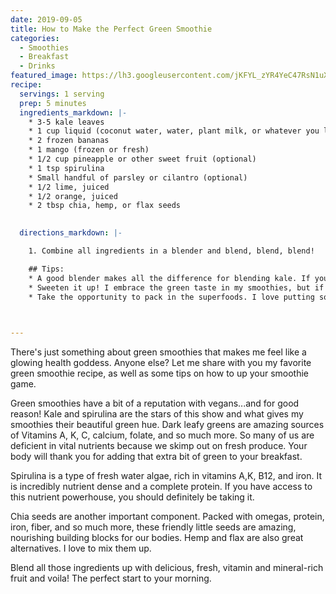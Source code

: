 ```yaml
---
date: 2019-09-05
title: How to Make the Perfect Green Smoothie
categories:
  - Smoothies
  - Breakfast
  - Drinks
featured_image: https://lh3.googleusercontent.com/jKFYL_zYR4YeC47RsN1uXWMpJiTW1Ua7trqtKMw3pcpgbWlpKA3xnWSztMyU2bgzvVEZwbnke1ciTMMG74Woa2KWenriFIy_xSsHfvoBc9bLR1AtlZUGnkjToHR6EulGgzTli_x_miw=w2400 
recipe:
  servings: 1 serving
  prep: 5 minutes
  ingredients_markdown: |-
    * 3-5 kale leaves
    * 1 cup liquid (coconut water, water, plant milk, or whatever you like)
    * 2 frozen bananas
    * 1 mango (frozen or fresh)
    * 1/2 cup pineapple or other sweet fruit (optional)
    * 1 tsp spirulina
    * Small handful of parsley or cilantro (optional)
    * 1/2 lime, juiced
    * 1/2 orange, juiced
    * 2 tbsp chia, hemp, or flax seeds
    

  directions_markdown: |-

    1. Combine all ingredients in a blender and blend, blend, blend!

    ## Tips:
    * A good blender makes all the difference for blending kale. If your blender is dull or low power, you're going to end up with a smoothie that requires a little chewing.
    * Sweeten it up! I embrace the green taste in my smoothies, but if the flavor is too overpowering, try adding a couple of dates or some extra sweet fruit like pineapple or peaches.
    * Take the opportunity to pack in the superfoods. I love putting so many "superfoods" in my breakfast that I'm set for the day. Try adding some medicinal mushrooms, dried herb powder, fresh herbs, ginger, turmeric, or whatever you fancy for an added punch.

 

---
```

There's just something about green smoothies that makes me feel like a glowing health goddess. Anyone else? Let me share with you my favorite green smoothie recipe, as well as some tips on how to up your smoothie game.

Green smoothies have a bit of a reputation with vegans...and for good reason! Kale and spirulina are the stars of this show and what gives my smoothies their beautiful green hue. Dark leafy greens are amazing sources of Vitamins A, K, C, calcium, folate, and so much more. So many of us are deficient in vital nutrients because we skimp out on fresh produce. Your body will thank you for adding that extra bit of green to your breakfast.

Spirulina is a type of fresh water algae, rich in vitamins A,K, B12, and iron. It is incredibly nutrient dense and a complete protein. If you have access to this nutrient powerhouse, you should definitely be taking it.

Chia seeds are another important component. Packed with omegas, protein, iron, fiber, and so much more, these friendly little seeds are amazing, nourishing building blocks for our bodies. Hemp and flax are also great alternatives. I love to mix them up.

Blend all those ingredients up with delicious, fresh, vitamin and mineral-rich fruit and voila! The perfect start to your morning.

